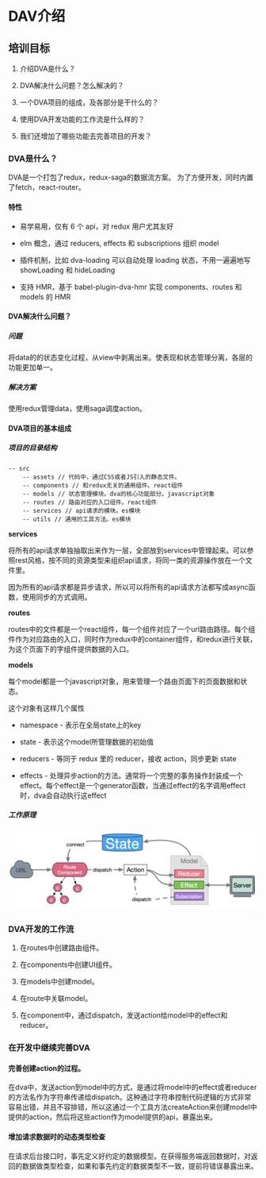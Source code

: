 # DAV介绍

## 培训目标

1. 介绍DVA是什么？ 

2. DVA解决什么问题？怎么解决的？ 

3. 一个DVA项目的组成，及各部分是干什么的？ 

4. 使用DVA开发功能的工作流是什么样的？ 

5. 我们还增加了哪些功能去完善项目的开发？ 

   

### DVA是什么？ 

DVA是一个打包了redux，redux-saga的数据流方案。 为了方便开发，同时内置了fetch，react-router。   



#### 特性

* 易学易用，仅有 6 个 api，对 redux 用户尤其友好 

* elm 概念，通过 reducers, effects 和 subscriptions 组织 model 

* 插件机制，比如 dva-loading 可以自动处理 loading 状态，不用一遍遍地写 showLoading 和 hideLoading 

* 支持 HMR，基于 babel-plugin-dva-hmr 实现 components、routes 和 models 的 HMR 



####  DVA解决什么问题？



##### 问题

将data的的状态变化过程，从view中剥离出来。使表现和状态管理分离，各层的功能更加单一。   



##### 解决方案

使用redux管理data，使用saga调度action。   



#### DVA项目的基本组成



##### 项目的目录结构

```
-- src   
	-- assets // 代码中，通过CSS或者JS引入的静态文件。 
	-- components // 和redux无关的通用组件。react组件 
	-- models // 状态管理模块。dva的核心功能部分。javascript对象 
	-- routes // 路由对应的入口组件。react组件 
	-- services // api请求的模块。es模块 
	-- utils // 通用的工具方法。es模块 
```



**services** 

将所有的api请求单独抽取出来作为一层，全部放到services中管理起来。可以参照rest风格，按不同的资源类型来组织api请求，将同一类的资源操作放在一个文件里。 

因为所有的api请求都是异步请求，所以可以将所有的api请求方法都写成async函数，使用同步的方式调用。 



**routes** 

routes中的文件都是一个react组件，每一个组件对应了一个url路由路径。每个组件作为对应路由的入口，同时作为redux中的container组件，和redux进行关联， 为这个页面下的字组件提供数据的入口。 



**models** 

每个model都是一个javascript对象，用来管理一个路由页面下的页面数据和状态。 

这个对象有这样几个属性 

* namespace - 表示在全局state上的key 

*  state - 表示这个model所管理数据的初始值 

*  reducers - 等同于 redux 里的 reducer，接收 action，同步更新 state 

* effects - 处理异步action的方法。通常将一个完整的事务操作封装成一个effect。每个effect是一个generator函数，当通过effect的名字调用effect时，dva会自动执行这effect 



#####  工作原理

![PPrerEAKbIoDZYr.png](DAV介绍.assets/6572498A-E8D0-5741-8542-3EF4B5C3B7CA.png)



### DVA开发的工作流

1. 在routes中创建路由组件。 

2. 在components中创建UI组件。 

3. 在models中创建model。 

4. 在route中关联model。 

5. 在component中，通过dispatch，发送action给model中的effect和reducer。   



###  在开发中继续完善DVA



#### 完善创建action的过程。

在dva中，发送action到model中的方式，是通过将model中的effect或者reducer的方法名作为字符串传递给dispatch。这种通过字符串控制代码逻辑的方式非常容易出错，并且不容排错，所以这通过一个工具方法createAction来创建model中提供的action，然后将这些action作为model提供的api，暴露出来。 



#### 增加请求数据时的动态类型检查

在请求后台接口时，事先定义好约定的数据模型。在获得服务端返回数据时，对返回的数据做类型检查，如果和事先约定的数据类型不一致，提前将错误暴露出来。 